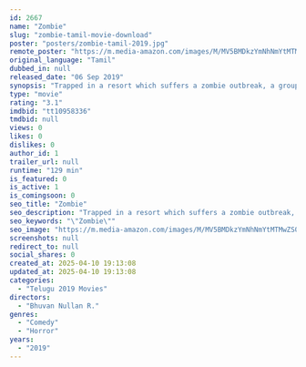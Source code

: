 ```yaml
---
id: 2667
name: "Zombie"
slug: "zombie-tamil-movie-download"
poster: "posters/zombie-tamil-2019.jpg"
remote_poster: "https://m.media-amazon.com/images/M/MV5BMDkzYmNhNmYtMTMwZS00YzQzLWFjMzQtZWYyZTY3YTExNTIyXkEyXkFqcGdeQXVyMzYxOTQ3MDg@._V1_SX300.jpg"
original_language: "Tamil"
dubbed_in: null
released_date: "06 Sep 2019"
synopsis: "Trapped in a resort which suffers a zombie outbreak, a group of individuals have to figure out how to escape the resort alive."
type: "movie"
rating: "3.1"
imdbid: "tt10958336"
tmdbid: null
views: 0
likes: 0
dislikes: 0
author_id: 1
trailer_url: null
runtime: "129 min"
is_featured: 0
is_active: 1
is_comingsoon: 0
seo_title: "Zombie"
seo_description: "Trapped in a resort which suffers a zombie outbreak, a group of individuals have to figure out how to escape the resort alive."
seo_keywords: "\"Zombie\""
seo_image: "https://m.media-amazon.com/images/M/MV5BMDkzYmNhNmYtMTMwZS00YzQzLWFjMzQtZWYyZTY3YTExNTIyXkEyXkFqcGdeQXVyMzYxOTQ3MDg@._V1_SX300.jpg"
screenshots: null
redirect_to: null
social_shares: 0
created_at: 2025-04-10 19:13:08
updated_at: 2025-04-10 19:13:08
categories:
  - "Telugu 2019 Movies"
directors:
  - "Bhuvan Nullan R."
genres:
  - "Comedy"
  - "Horror"
years:
  - "2019"
---
```


